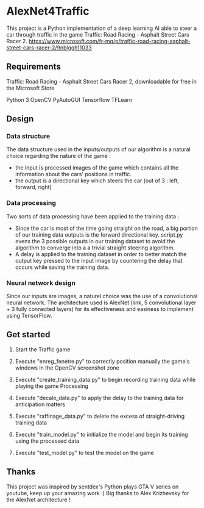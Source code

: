 # AlexNet4Traffic

This project is a Python implementation of a deep learning AI able to steer a car through traffic in the game Traffic: Road Racing - Asphalt Street Cars Racer 2. https://www.microsoft.com/fr-mq/p/traffic-road-racing-asphalt-street-cars-racer-2/9nblggh11033

## Requirements

Traffic: Road Racing - Asphalt Street Cars Racer 2, downloadable for free in the Microsoft Store

Python 3
OpenCV
PyAutoGUI
Tensorflow
TFLearn

## Design

### Data structure

The data structure used in the inputs/outputs of our algorithm is a natural choice regarding the nature of the game :
* the input is processed images of the game which contains all the information about the cars' positions in traffic.
* the output is a directional key which steers the car (out of 3 : left, forward, right)

### Data processing

Two sorts of data processing have been applied to the training data :

* Since the car is most of the time going straight on the road, a big portion of our training data outputs is the forward directional key. script.py evens the 3 possible outputs in our training dataset to avoid the algorithm to converge into a a trivial straight steering algorithm.
* A delay is applied to the training dataset in order to better match the output key pressed to the input image by countering the delay that occurs while saving the training data.

### Neural network design

Since our inputs are images, a naturel choice was the use of a convolutional neural network. The architecture used is AlexNet (link, 5 convolutional layer + 3 fully connected layers) for its effectiveness and easiness to implement using TensorFlow.

## Get started

1. Start the Traffic game
2. Execute "enreg_fenetre.py" to correctly position manually the game's windows in the OpenCV screenshot zone
3. Execute "create_training_data.py" to begin recording training data while playing the game
Processing
4. Execute "decale_data.py" to apply the delay to the training data for anticipation matters
5. Execute "raffinage_data.py" to delete the excess of straight-driving training data

6. Execute "train_model.py" to initialize the model and begin its training using the processed data
7. Execute "test_model.py" to test the model on the game


## Thanks 

This project was inspired by sentdex's Python plays GTA V series on youtube, keep up your amazing work :)
Big thanks to Alex Krizhevsky for the AlexNet architecture !
